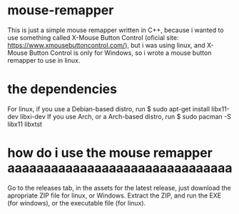 # mouse-remapper
This is just a simple mouse remapper written in C++, because i wanted to use something called
X-Mouse Button Control (oficial site: https://www.xmousebuttoncontrol.com/),
but i was using linux, and X-Mouse Button Control is only for Windows,
so i wrote a mouse button remapper to use in linux.

# the dependencies
For linux, if you use a Debian-based distro,
run
$ sudo apt-get install libx11-dev libxi-dev
If you use Arch, or a Arch-based distro, run
$ sudo pacman -S libx11 libxtst

# how do i use the mouse remapper aaaaaaaaaaaaaaaaaaaaaaaaaaaaaaa
Go to the releases tab, in the assets for the latest release, just download
the apropriate ZIP file for linux, or Windows. Extract the ZIP, and run the EXE (for windows), or the
executable file (for linux).
